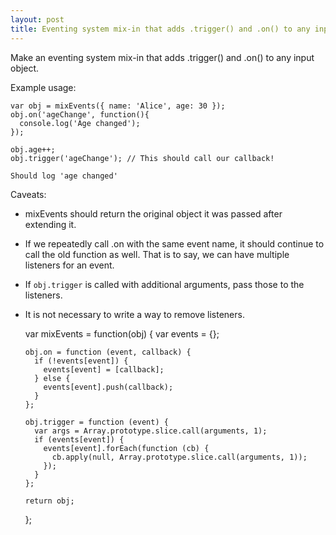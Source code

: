```yaml
---
layout: post
title: Eventing system mix-in that adds .trigger() and .on() to any input object
---
```


Make an eventing system mix-in that adds .trigger() and .on() to any input object.

Example usage:

    var obj = mixEvents({ name: 'Alice', age: 30 });
    obj.on('ageChange', function(){
      console.log('Age changed');
    });

    obj.age++;
    obj.trigger('ageChange'); // This should call our callback!

    Should log 'age changed'

Caveats:

* mixEvents should return the original object it was passed after extending it.

* If we repeatedly call .on with the same event name, it should continue to call the old function as well. That is to say, we can have multiple listeners for an event.

* If `obj.trigger` is called with additional arguments, pass those to the listeners.

* It is not necessary to write a way to remove listeners.

    var mixEvents = function(obj) {
      var events = {};

      obj.on = function (event, callback) {
        if (!events[event]) {
          events[event] = [callback];
        } else {
          events[event].push(callback);
        }
      };

      obj.trigger = function (event) {
        var args = Array.prototype.slice.call(arguments, 1);
        if (events[event]) {
          events[event].forEach(function (cb) {
            cb.apply(null, Array.prototype.slice.call(arguments, 1));
          });
        }
      };

      return obj;
    };
